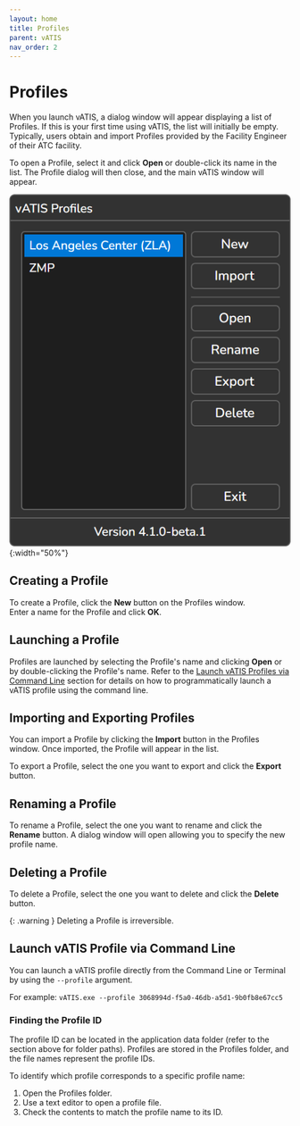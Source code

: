 ```yaml
---
layout: home
title: Profiles
parent: vATIS
nav_order: 2
---
```


# Profiles
When you launch vATIS, a dialog window will appear displaying a list of Profiles. If this is your first time using vATIS, the list will initially be empty. Typically, users obtain and import Profiles provided by the Facility Engineer of their ATC facility.

To open a Profile, select it and click **Open** or double-click its name in the list. The Profile dialog will then close, and the main vATIS window will appear.

![Profile Dialog](/assets/images/ProfileDialog.png){:width="50%"}

## Creating a Profile
To create a Profile, click the **New** button on the Profiles window.<br/>
Enter a name for the Profile and click **OK**.

## Launching a Profile
Profiles are launched by selecting the Profile's name and clicking **Open** or by double-clicking the Profile's name. Refer to the [Launch vATIS Profiles via Command Line](#launch-vatis-profile-via-command-line) section for details on how to programmatically launch a vATIS profile using the command line.

## Importing and Exporting Profiles
You can import a Profile by clicking the **Import** button in the Profiles window. Once imported, the Profile will appear in the list.

To export a Profile, select the one you want to export and click the **Export** button.

## Renaming a Profile
To rename a Profile, select the one you want to rename and click the **Rename** button. A dialog window will open allowing you to specify the new profile name.

## Deleting a Profile
To delete a Profile, select the one you want to delete and click the **Delete** button.

{: .warning }
Deleting a Profile is irreversible.

## Launch vATIS Profile via Command Line
You can launch a vATIS profile directly from the Command Line or Terminal by using the `--profile` argument.

For example: `vATIS.exe --profile 3068994d-f5a0-46db-a5d1-9b0fb8e67cc5`

### Finding the Profile ID

The profile ID can be located in the application data folder (refer to the section above for folder paths). Profiles are stored in the Profiles folder, and the file names represent the profile IDs.

To identify which profile corresponds to a specific profile name:
1. Open the Profiles folder.
2. Use a text editor to open a profile file.
3. Check the contents to match the profile name to its ID.